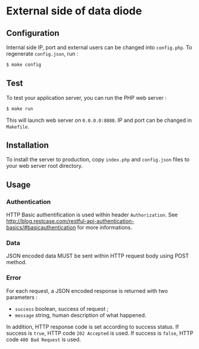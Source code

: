 # External side of data diode

## Configuration
Internal side IP, port and external users can be changed into `config.php`. To regenerate `config.json`, run :
```bash
$ make config
```

## Test
To test your application server, you can run the PHP web server :
```bash
$ make run
```
This will launch web server on `0.0.0.0:8888`. IP and port can be changed in `Makefile`.

## Installation
To install the server to production, copy `index.php` and `config.json` files to your web server root directory.

## Usage
### Authentication
HTTP Basic authentification is used within header `Authorization`.
See http://blog.restcase.com/restful-api-authentication-basics/#basicauthentication for more informations.

### Data
JSON encoded data MUST be sent within HTTP request body using POST method.

### Error
For each request, a JSON encoded response is returned with two parameters :
- `success` boolean, success of request ;
- `message` string, human description of what happened.

In addition, HTTP response code is set according to success status.
If success is `true`, HTTP code `202 Accepted` is used.
If success is `false`, HTTP code `400 Bad Request` is used.
